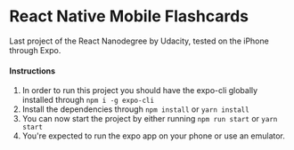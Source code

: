 # React Native Mobile Flashcards

Last project of the React Nanodegree by Udacity, tested on the iPhone through Expo.

#### Instructions

1) In order to run this project you should have the expo-cli globally installed through `npm i -g expo-cli`
2) Install the dependencies through `npm install` or `yarn install`
3) You can now start the project by either running `npm run start` or `yarn start` 
4) You're expected to run the expo app on your phone or use an emulator.
